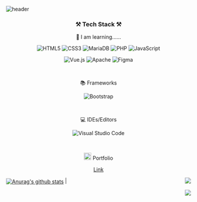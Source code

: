 ![header](https://capsule-render.vercel.app/api?type=waving&&color=gradient&height=300&section=header&text=WELCOME%20&fontSize=90&desc=zyakal%20GitHub%20Profile%20&fontAlign=70&descAlign=83&descAlignY=65&animation=fadeIn)


<h3 align="center">⚒ Tech Stack ⚒</h3>

<p align="center">📒 I am learning......<p>

<p align="center">
<img alt="HTML5" src ="https://img.shields.io/badge/HTML5-E34F26.svg?&style=for-the-badge&logo=HTML5&logoColor=white"/>
<img alt="CSS3" src ="https://img.shields.io/badge/CSS3-1572B6.svg?&style=for-the-badge&logo=CSS3&logoColor=white"/>
<img alt="MariaDB" src ="https://img.shields.io/badge/MariaDB-003545.svg?&style=for-the-badge&logo=MariaDB&logoColor=white"/>
<img alt="PHP" src ="https://img.shields.io/badge/PHP-777BB4.svg?&style=for-the-badge&logo=PHP&logoColor=white"/>
<img alt="JavaScript" src ="https://img.shields.io/badge/JavaScript-F7DF1E.svg?&style=for-the-badge&logo=JavaScript&logoColor=white"/>
</p>
<p align="center">
<img alt="Vue.js" src ="https://img.shields.io/badge/vuejs-%2335495e.svg?style=for-the-badge&logo=vuedotjs&logoColor=%234FC08D"/>
<img alt="Apache" src ="https://img.shields.io/badge/apache-%23D42029.svg?style=for-the-badge&logo=apache&logoColor=white"/>
<img alt="Figma" src ="https://img.shields.io/badge/figma-%23F24E1E.svg?style=for-the-badge&logo=figma&logoColor=white"/>
</p>
<br>
<p align="center">📚 Frameworks<p>
<p align="center">
<img alt="Bootstrap" src ="https://img.shields.io/badge/bootstrap-%23563D7C.svg?style=for-the-badge&logo=bootstrap&logoColor=white"/>
</p>
<br>
<p align="center">💻 IDEs/Editors<p>
<p align="center">
<img alt="Visual Studio Code" src ="https://img.shields.io/badge/Visual%20Studio%20Code-0078d7.svg?style=for-the-badge&logo=visual-studio-code&logoColor=white"/>
</p>
<br>
<p align="center"><img alt="notion" width=20 height=20 src ="https://platum.kr/wp-content/uploads/2020/06/Notion.png"/> Portfolio</p>
<p align="center">
<a href="https://tar-legal-247.notion.site/Hellow-World-14117fd03ae04164ba3e7bb7398d701e">Link</a>
</p>
<a href="https://github.com/anuraghazra/github-readme-stats"><img align="center" src="https://github-readme-stats.vercel.app/api?username=zyakal&show_icons=true&include_all_commits=true&theme=flag-india&hide_border=true" alt="Anurag's github stats" /></a> | <a href="https://github.com/anuraghazra/github-readme-stats"><img align="right" src="https://github-readme-stats.vercel.app/api/top-langs/?username=zyakal&layout=compact&theme=flag-india&hide_border=true" /></a>

<p align="right">
<a href="https://hits.seeyoufarm.com"><img src="https://hits.seeyoufarm.com/api/count/incr/badge.svg?url=https%3A%2F%2Fgithub.com%2Fzyakal&count_bg=%23365347&title_bg=%23A48058&icon=&icon_color=%23E7E7E7&title=hits&edge_flat=false"/></a>
</p>

